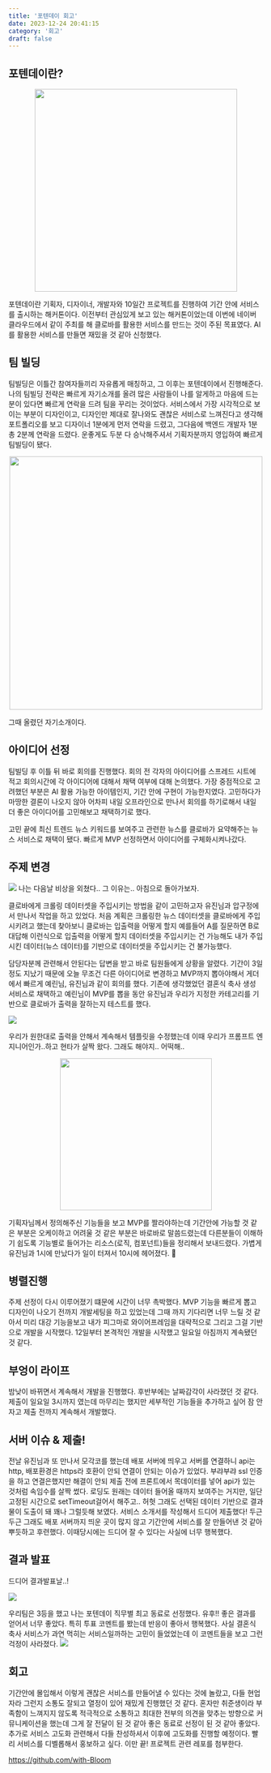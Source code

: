 ```yaml
---
title: '포텐데이 회고'
date: 2023-12-24 20:41:15
category: '회고'
draft: false
---
```


## 포텐데이란?
<p align="center">
  <img src="./images/potenday/potenday.jpeg" width="400px"/>
</p>

포텐데이란 기획자, 디자이너, 개발자와 10일간 프로젝트를 진행하여 기간 안에 서비스를 출시하는 해커톤이다. 이전부터 관심있게 보고 있는 해커톤이었는데 이번에 네이버 클라우드에서 같이 주최를 해 클로바를 활용한 서비스를 만드는 것이 주된 목표였다. AI를 활용한 서비스를 만들면 재밌을 것 같아 신청했다.

## 팀 빌딩
팀빌딩은 이틀간 참여자들끼리 자유롭게 매칭하고, 그 이후는 포텐데이에서 진행해준다. 나의 팀빌딩 전략은 빠르게 자기소개를 올려 많은 사람들이 나를 알게하고 마음에 드는 분이 있다면 빠르게 연락을 드려 팀을 꾸리는 것이었다. 서비스에서 가장 시각적으로 보이는 부분이 디자인이고, 디자인만 제대로 잘나와도 괜찮은 서비스로 느껴진다고 생각해 포트폴리오를 보고 디자이너 1분에게 먼저 연락을 드렸고, 그다음에 백엔드 개발자 1분 총 2분께 연락을 드렸다. 운좋게도 두분 다 승낙해주셔서 기획자분까지 영입하여 빠르게 팀빌딩이 됐다.

<p align="center">
  <img src="./images/potenday/introduce.jpeg" width="500px"/>
</p>
그때 올렸던 자기소개이다. 

## 아이디어 선정
팀빌딩 후 이틀 뒤 바로 회의를 진행했다. 회의 전 각자의 아이디어를 스프레드 시트에 적고 회의시간에 각 아이디어에 대해서 채택 여부에 대해 논의했다. 가장 중점적으로 고려했던 부분은 AI 활용 가능한 아이템인지, 기간 안에 구현이 가능한지였다. 고민하다가 마땅한 결론이 나오지 않아 어차피 내일 오프라인으로 만나서 회의를 하기로해서 내일 더 좋은 아이디어를 고민해보고 채택하기로 했다.

고민 끝에 최신 트렌드 뉴스 키워드를 보여주고 관련한 뉴스를 클로바가 요약해주는 뉴스 서비스로 채택이 됐다. 빠르게 MVP 선정하면서 아이디어를 구체화시켜나갔다. 

## 주제 변경
![](./images//potenday/image-3.jpeg)
나는 다음날 비상을 외쳤다.. 그 이유는.. 아침으로 돌아가보자.

클로바에게 크롤링 데이터셋을 주입시키는 방법을 같이 고민하고자 유진님과 압구정에서 만나서 작업을 하고 있었다. 처음 계획은 크롤링한 뉴스 데이터셋을 클로바에게 주입시키려고 했는데 찾아보니 클로바는 입출력을 어떻게 할지 예를들어 A를 질문하면 B로 대답해 이런식으로 입출력을 어떻게 할지 데이터셋을 주입시키는 건 가능해도 내가 주입시킨 데이터(뉴스 데이터)를 기반으로 데이터셋을 주입시키는 건 불가능했다.

담당자분께 관련해서 안된다는 답변을 받고 바로 팀원들에게 상황을 알렸다. 기간이 3일정도 지났기 때문에 오늘 무조건 다른 아이디어로 변경하고 MVP까지 뽑아야해서 게더에서 빠르게 예린님, 유진님과 같이 회의를 했다. 기존에 생각했었던 결혼식 축사 생성 서비스로 채택하고 예린님이 MVP를 뽑을 동안 유진님과 우리가 지정한 카테고리를 기반으로 클로바가 출력을 잘하는지 테스트를 했다.

![](./images/potenday/image-4.png)

우리가 원한대로 출력을 안해서 계속해서 템플릿을 수정했는데 이때 우리가 프롬프트 엔지니어인가..하고 현타가 살짝 왔다. 그래도 해야지.. 어떡해..

<p align="center">
  <img src="./images/potenday/image-5.PNG.png" width="300px"/>
</p>


기획자님께서 정의해주신 기능들을 보고 MVP를 짤라야하는데 기간안에 가능할 것 같은 부분은 오케이하고 어려울 것 같은 부분은 바로바로 말씀드렸는데 다른분들이 이해하기 쉽도록 기능별로 들어가는 리소스(로직, 컴포넌트)들을 정리해서 보내드렸다. 가볍게 유진님과 1시에 만났다가 일이 터져서 10시에 헤어졌다. 🫠

## 병렬진행
주제 선정이 다시 이루어졌기 떄문에 시간이 너무 촉박했다. MVP 기능을 빠르게 뽑고 디자인이 나오기 전까지 개발세팅을 하고 있었는데 그때 까지 기다리면 너무 느릴 것 같아서 미리 대강 기능을보고 내가 피그마로 와이어프레임을 대략적으로 그리고 그걸 기반으로 개발을 시작했다. 12일부터 본격적인 개발을 시작했고 일요일 아침까지 계속됐던 것 같다.

## 부엉이 라이프
밤낮이 바뀌면서 계속해서 개발을 진행했다. 후반부에는 날짜감각이 사라졌던 것 같다. 제출이 일요일 3시까지 였는데 마무리는 했지만 세부적인 기능들을 추가하고 싶어 잠 안자고 제출 전까지 계속해서 개발했다.

## 서버 이슈 & 제출!
전날 유진님과 또 만나서 모각코를 했는데 배포 서버에 띄우고 서버를 연결하니 api는 http, 배포환경은 https라 호환이 안되 연결이 안되는 이슈가 있었다. 부랴부랴 ssl 인증을 하고 연결은했지만 해결이 안되 제출 전에 프론트에서 목데이터를 넣어 api가 있는 것처럼 속임수를 살짝 썼다. 로딩도 원래는 데이터 들어올 때까지 보여주는 거지만, 일단 고정된 시간으로 setTimeout걸어서 해주고.. 허헛 그래도 선택된 데이터 기반으로 결과물이 도출이 돼 꽤나 그럴듯해 보였다. 서비스 소개서를 작성해서 드디어 제출했다! 두근두근 그래도 배포 서버까지 띄운 곳이 많지 않고 기간안에 서비스를 잘 만들어낸 것 같아 뿌듯하고 후련했다. 이때당시에는 드디어 잘 수 있다는 사실에 너무 행복했다.

## 결과 발표
드디어 결과발표날..! 

![](./images/potenday/image-6.jpeg)

우리팀은 3등을 했고 나는 포텐데이 직무별 최고 동료로 선정했다. 유후!! 좋은 결과를 얻어서 너무 좋았다.
특히 투표 코멘트를 봤는데 반응이 좋아서 행복했다. 사실 결혼식 축사 서비스가 과연 먹히는 서비스일까하는 고민이 들었었는데 이 코멘트들을 보고 그런 걱정이 사라졌다.
![](./images/potenday/image-7.jpeg)

## 회고
기간안에 몰입해서 이렇게 괜찮은 서비스를 만들어낼 수 있다는 것에 놀랐고, 다들 현업자라 그런지 소통도 잘되고 열정이 있어 재밌게 진행했던 것 같다. 혼자만 취준생이라 부족함이 느껴지지 않도록 적극적으로 소통하고 최대한 전부의 의견을 맞추는 방향으로 커뮤니케이션을 했는데 그게 잘 전달이 된 것 같아 좋은 동료로 선정이 된 것 같아 좋았다. 추가로 서비스 고도화 관련해서 다들 찬성하셔서 이후에 고도화를 진행할 예정이다. 빨리 서비스를 디벨롭해서 홍보하고 싶다. 이만 끝! 프로젝트 관련 레포를 첨부한다.

https://github.com/with-Bloom